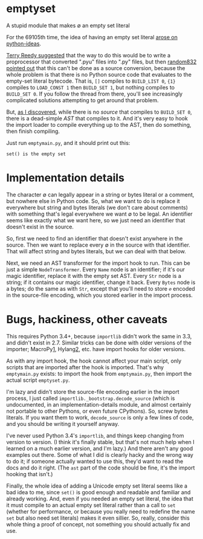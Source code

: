 emptyset
========

A stupid module that makes ∅ an empty set literal

For the 69105th time, the idea of having an empty set literal [arose on
python-ideas][1].

  [1]: http://article.gmane.org/gmane.comp.python.ideas/28066

[Terry Reedy suggested][2] that the way to do this would be to write a
proprocessor that converted ".pyu" files into ".py" files, but then
[random832 pointed out][3] that this can't be done as a source conversion,
because the whole problem is that there is no Python source code that
evaluates to the empty-set literal bytecode. That is, `[]` compiles to
`BUILD_LIST 0`, `{1}` compiles to `LOAD_CONST 1` then `BUILD_SET 1`, but
nothing compiles to `BUILD_SET 0`. If you follow the thread from there,
you'll see increasingly complicated solutions attempting to get around
that problem.

  [2]: http://article.gmane.org/gmane.comp.python.ideas/28159
  [3]: http://article.gmane.org/gmane.comp.python.ideas/28200
    
But, [as I discovered][4], while there is no _source_ that compiles to
`BUILD_SET 0`, there is a dead-simple _AST_ that compiles to it. And
it's very easy to hook the import loader to compile everything up to
the AST, then do something, then finish compiling.

  [4]: http://article.gmane.org/gmane.comp.python.ideas/28234

Just run `emptymain.py`, and it should print out this:

    set() is the empty set
  
Implementation details
======================

The character ∅ can legally appear in a string or bytes literal
or a comment, but nowhere else in Python code. So, what we want
to do is replace it everywhere but string and bytes literals (we
don't care about comments) with something that's legal everywhere
we want ∅ to be legal. An identifier seems like exactly what we
want here, so we just need an identifier that doesn't exist in
the source.

So, first we need to find an identifier that doesn't exist
anywhere in the source. Then we want to replace every ∅ in the
source with that identifier. That will affect string and bytes
literals, but we can deal with that below.

Next, we need an AST transformer for the import hook to run.
This can be just a simple `NodeTransformer`. Every `Name` node
is an identifier; if it's our magic identifier, replace it with
the empty set AST. Every `Str` node is a string; if it contains
our magic identifier, change it back. Every `Bytes` node is a
bytes; do the same as with `Str`, except that you'll need to
store `∅` encoded in the source-file encoding, which you stored 
earlier in the import process.

Bugs, hackiness, other caveats
==============================

This requires Python 3.4+, because `importlib` didn't work the same
in 3.3, and didn't exist in 2.7. Similar tricks can be done with
older versions of the importer; MacroPy[1], Hylang[2], etc. have
import hooks for older versions.

  [1]: https://github.com/lihaoyi/macropy
  [2]: https://github.com/hylang/hy

As with any import hook, the hook cannot affect your main script, 
only scripts that are imported after the hook is imported.
That's why `emptymain.py` exists: to import the hook from 
`emptymain.py`,  then import the actual script `emptyset.py`.

I'm lazy and didn't store the source-file encoding earlier in the
import process, I just called `importlib._bootstrap.decode_source`
(which is undocumented, in an implementation-details module,
and almost certainly not portable to other Pythons, or even
future CPythons). So, screw bytes literals. If you want them to
work, `decode_source` is only a few lines of code, and you
should be writing it yourself anyway.

I've never used Python 3.4's `importlib`, and things keep changing 
from version to version. (I think it's finally stable, but that's
not much help when I learned on a much earlier version, and I'm
lazy.) And there aren't any good examples out there. Some of what I 
did is clearly hacky and the wrong way to do it; if someone actually 
wanted to use this, they'd want to read the docs and do it right. (The 
`ast` part of the code should be fine, it's the import hooking that 
isn't.)

Finally, the whole idea of adding a Unicode empty set literal seems 
like a bad idea to me, since `set()` is good enough and readable and
familiar and already working. And, even if you needed an empty set
literal, the idea that it must compile to an actual empty set literal
rather than a call to `set` (whether for performance, or because you
really need to redefine the name `set` but also need set literals)
makes it even sillier. So, really, consider this whole thing a proof
of concept, not something you should actually fix and use.
